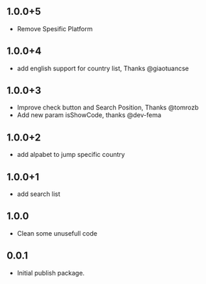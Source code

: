 ## 1.0.0+5
- Remove Spesific Platform

## 1.0.0+4
- add english support for country list, Thanks @giaotuancse
  
## 1.0.0+3

- Improve check button and Search Position, Thanks @tomrozb
- Add new param isShowCode, thanks @dev-fema 

## 1.0.0+2

- add alpabet to jump specific country

## 1.0.0+1

- add search list

## 1.0.0

- Clean some unusefull code

## 0.0.1

- Initial publish package.




